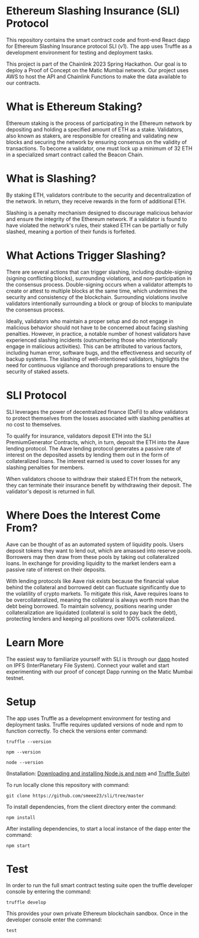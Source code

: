 # Ethereum Slashing Insurance (SLI) Protocol

This repository contains the smart contract code and front-end React dapp for Ethereum Slashing Insurance protocol SLI (v1). The app uses Truffle as a development environment for testing and deployment tasks.

This project is part of the Chainlink 2023 Spring Hackathon. Our goal is to deploy a Proof of Concept on the Matic Mumbai network. Our project uses AWS to host the API and Chainlink Functions to make the data available to our contracts.

# What is Ethereum Staking?

Ethereum staking is the process of participating in the Ethereum network by depositing and holding a specified amount of ETH as a stake. Validators, also known as stakers, are responsible for creating and validating new blocks and securing the network by ensuring consensus on the validity of transactions. To become a validator, one must lock up a minimum of 32 ETH in a specialized smart contract called the Beacon Chain.

# What is Slashing?

By staking ETH, validators contribute to the security and decentralization of the network. In return, they receive rewards in the form of additional ETH.

Slashing is a penalty mechanism designed to discourage malicious behavior and ensure the integrity of the Ethereum network. If a validator is found to have violated the network's rules, their staked ETH can be partially or fully slashed, meaning a portion of their funds is forfeited.

# What Actions Trigger Slashing?

There are several actions that can trigger slashing, including double-signing (signing conflicting blocks), surrounding violations, and non-participation in the consensus process. Double-signing occurs when a validator attempts to create or attest to multiple blocks at the same time, which undermines the security and consistency of the blockchain. Surrounding violations involve validators intentionally surrounding a block or group of blocks to manipulate the consensus process.

Ideally, validators who maintain a proper setup and do not engage in malicious behavior should not have to be concerned about facing slashing penalties. However, in practice, a notable number of honest validators have experienced slashing incidents (outnumbering those who intentionally engage in malicious activities). This can be attributed to various factors, including human error, software bugs, and the effectiveness and security of backup systems. The slashing of well-intentioned validators, highlights the need for continuous vigilance and thorough preparations to ensure the security of staked assets.

# SLI Protocol

SLI leverages the power of decentralized finance (DeFi) to allow validators to protect themselves from the losses associated with slashing penalties at no cost to themselves.

To qualify for insurance, validators deposit ETH into the SLI PremiumGenerator Contracts, which, in turn, deposit the ETH into the Aave lending protocol. The Aave lending protocol generates a passive rate of interest on the deposited assets by lending them out in the form of collateralized loans. The interest earned is used to cover losses for any slashing penalties for members.

When validators choose to withdraw their staked ETH from the network, they can terminate their insurance benefit by withdrawing their deposit. The validator's deposit is returned in full.

# Where Does the Interest Come From?

Aave can be thought of as an automated system of liquidity pools. Users deposit tokens they want to lend out, which are amassed into reserve pools. Borrowers may then draw from these pools by taking out collateralized loans. In exchange for providing liquidity to the market lenders earn a passive rate of interest on their deposits.

With lending protocols like Aave risk exists because the financial value behind the collateral and borrowed debt can fluctuate significantly due to the volatility of crypto markets. To mitigate this risk, Aave requires loans to be overcollateralized, meaning the collateral is always worth more than the debt being borrowed. To maintain solvency, positions nearing under collateralization are liquidated (collateral is sold to pay back the debt), protecting lenders and keeping all positions over 100% collateralized.

# Learn More

The easiest way to familiarize yourself with SLI is through our [dapp](tbd) hosted on IPFS (InterPlanetary File System). Connect your wallet and start experimenting with our proof of concept Dapp running on the Matic Mumbai testnet.

# Setup

The app uses Truffle as a development environment for testing and deployment tasks. Truffle requires updated versions of node and npm to function correctly. To check the versions enter command:

```
truffle --version

npm --version

node --version
```
(Installation: [Downloading and installing Node.js and npm](https://docs.npmjs.com/downloading-and-installing-node-js-and-npm) and [Truffle Suite)](https://trufflesuite.com/docs/truffle/getting-started/installation/)


To run locally clone this repository with command:

```
git clone https://github.com/smeee23/sli/tree/master
```

To install dependencies, from the client directory enter the command:

```
npm install
```

After installing dependencies, to start a local instance of the dapp enter the command:

```
npm start
```

# Test

In order to run the full smart contract testing suite open the truffle developer console by entering the command:

```
truffle develop
```

This provides your own private Ethereum blockchain sandbox. Once in the developer console enter the command:

```
test
```

